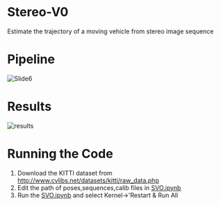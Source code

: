 # Stereo-V0
Estimate the trajectory of a moving vehicle from stereo image sequence

# Pipeline
![Slide6](https://user-images.githubusercontent.com/28822039/146086064-ecebbd18-849d-46aa-98b5-a77c826c3048.jpg)

# Results

![results](https://user-images.githubusercontent.com/28822039/146064009-ea6a65fe-0705-44f0-a33e-f4627dcad07f.png)

# Running the Code

1. Download the KITTI dataset from http://www.cvlibs.net/datasets/kitti/raw_data.php
2. Edit the path of poses,sequences,calib files in [SVO.ipynb](https://github.com/ghokulji/Stereo-V0/blob/main/SVO.ipynb)
3. Run the [SVO.ipynb](https://github.com/ghokulji/Stereo-V0/blob/main/SVO.ipynb) and select Kernel->'Restart & Run All


